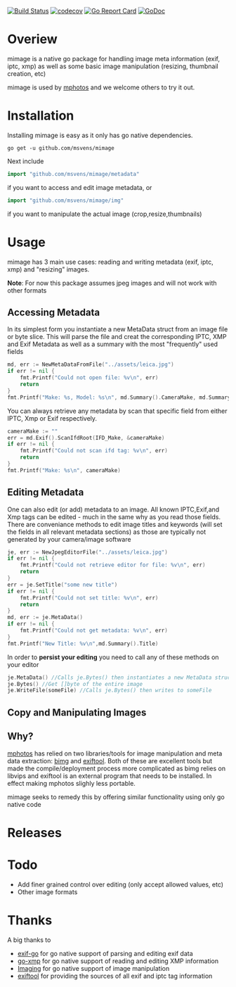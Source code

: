 [![Build Status](https://travis-ci.com/msvens/mimage.svg?branch=master)](https://travis-ci.com/msvens/mimage)
[![codecov](https://codecov.io/gh/dsoprea/go-exif/branch/master/graph/badge.svg)](https://codecov.io/gh/msvens/mimage)
[![Go Report Card](https://goreportcard.com/badge/github.com/msvens/mimage)](https://goreportcard.com/report/github.com/msvens/mimage)
[![GoDoc](https://godoc.org/github.com/msvens/mimage/v3?status.svg)](https://godoc.org/github.com/msvens/mimage)

# Overiew

mimage is a native go package for handling 
image meta information (exif, iptc, xmp) as well as some basic
image manipulation (resizing, thumbnail creation, etc)

mimage is used by [mphotos](https://www.github.com/msvens/mphotos) and we welcome others to try it out.

# Installation
Installing mimage is easy as it only has go native dependencies.

    go get -u github.com/msvens/mimage

Next include

```go
import "github.com/msvens/mimage/metadata"
```
if you want to access and edit image metadata, or

```go
import "github.com/msvens/mimage/img"
```
if you want to manipulate the actual image (crop,resize,thumbnails)

# Usage

mimage has 3 main use cases: reading and writing metadata (exif, iptc, xmp) and "resizing" images.

**Note**: For now this package assumes jpeg images and will not work with other formats

## Accessing Metadata

In its simplest form you instantiate a new MetaData struct from an image file or byte slice. This will
parse the file and creat the corresponding IPTC, XMP and Exif Metadata as well as a summary with
the most "frequently" used fields

```go
md, err := NewMetaDataFromFile("../assets/leica.jpg")
if err != nil {
	fmt.Printf("Could not open file: %v\n", err)
	return
}
fmt.Printf("Make: %s, Model: %s\n", md.Summary().CameraMake, md.Summary().CameraModel)
```
You can always retrieve any metadata by scan that specific field from either IPTC, Xmp or Exif respectively.

```go
cameraMake := ""
err = md.Exif().ScanIfdRoot(IFD_Make, &cameraMake)
if err != nil {
	fmt.Printf("Could not scan ifd tag: %v\n", err)
	return
}
fmt.Printf("Make: %s\n", cameraMake)
```

## Editing Metadata

One can also edit (or add) metadata to an image. All known IPTC,Exif,and Xmp tags can be edited - 
much in the same why as you read those fields. There are conveniance methods to edit image titles
and keywords (will set the fields in all relevant metadata sections) as those are typically 
not generated by your camera/image software

```go
je, err := NewJpegEditorFile("../assets/leica.jpg")
if err != nil {
	fmt.Printf("Could not retrieve editor for file: %v\n", err)
	return
}
err = je.SetTitle("some new title")
if err != nil {
	fmt.Printf("Could not set title: %v\n", err)
	return
}
md, err := je.MetaData()
if err != nil {
	fmt.Printf("Could not get metadata: %v\n", err)
}
fmt.Printf("New Title: %v\n",md.Summary().Title)
```

In order to **persist your editing** you need to call any of these methods on your editor
```go
je.MetaData() //Calls je.Bytes() then instantiates a new MetaData struct
je.Bytes() //Get []byte of the entire image
je.WriteFile(someFile) //Calls je.Bytes() then writes to someFile
```

## Copy and Manipulating Images



## Why?

[mphotos](https://www.github.com/msvens/mphotos) has relied on two libraries/tools for
image manipulation and meta data extraction: [bimg](https://github.com/h2non/bimg) and 
[exiftool](https://exiftool.org/). Both of these are excellent tools but made the compile/deployment
process more complicated as bimg relies on libvips and exiftool is an external program that
needs to be installed. In effect making mphotos slighly less portable.

mimage seeks to remedy this by offering similar functionality using only go native code



# Releases

# Todo
- Add finer grained control over editing (only accept allowed values, etc)
- Other image formats

# Thanks

A big thanks to
- [exif-go](https://github.com/dsoprea/go-exif) for go native support of parsing and editing exif data
- [go-xmp](https://github.com/trimmer-io/go-xmp) for go native support of reading and editing XMP information
- [Imaging](https://github.com/disintegration/imaging) for go native support of image manipulation
- [exiftool](https://github.com/exiftool/exiftool) for providing the sources of all exif and iptc tag information



